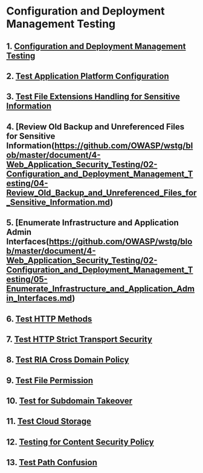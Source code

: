 # Configuration and Deployment Management Testing

## 1. [Configuration and Deployment Management Testing](https://github.com/OWASP/wstg/blob/master/document/4-Web_Application_Security_Testing/02-Configuration_and_Deployment_Management_Testing/01-Test_Network_Infrastructure_Configuration.md)
## 2. [Test Application Platform Configuration](https://github.com/OWASP/wstg/blob/master/document/4-Web_Application_Security_Testing/02-Configuration_and_Deployment_Management_Testing/02-Test_Application_Platform_Configuration.md)
## 3. [Test File Extensions Handling for Sensitive Information](https://github.com/OWASP/wstg/blob/master/document/4-Web_Application_Security_Testing/02-Configuration_and_Deployment_Management_Testing/03-Test_File_Extensions_Handling_for_Sensitive_Information.md)
## 4. [Review Old Backup and Unreferenced Files for Sensitive Information(https://github.com/OWASP/wstg/blob/master/document/4-Web_Application_Security_Testing/02-Configuration_and_Deployment_Management_Testing/04-Review_Old_Backup_and_Unreferenced_Files_for_Sensitive_Information.md)
## 5. [Enumerate Infrastructure and Application Admin Interfaces(https://github.com/OWASP/wstg/blob/master/document/4-Web_Application_Security_Testing/02-Configuration_and_Deployment_Management_Testing/05-Enumerate_Infrastructure_and_Application_Admin_Interfaces.md)
## 6. [Test HTTP Methods](https://github.com/OWASP/wstg/blob/master/document/4-Web_Application_Security_Testing/02-Configuration_and_Deployment_Management_Testing/06-Test_HTTP_Methods.md)
## 7. [Test HTTP Strict Transport Security](https://github.com/OWASP/wstg/blob/master/document/4-Web_Application_Security_Testing/02-Configuration_and_Deployment_Management_Testing/07-Test_HTTP_Strict_Transport_Security.md)
## 8. [Test RIA Cross Domain Policy](https://github.com/OWASP/wstg/blob/master/document/4-Web_Application_Security_Testing/02-Configuration_and_Deployment_Management_Testing/08-Test_RIA_Cross_Domain_Policy.md)
## 9. [Test File Permission](https://github.com/OWASP/wstg/blob/master/document/4-Web_Application_Security_Testing/02-Configuration_and_Deployment_Management_Testing/09-Test_File_Permission.md)
## 10. [Test for Subdomain Takeover](https://github.com/OWASP/wstg/blob/master/document/4-Web_Application_Security_Testing/02-Configuration_and_Deployment_Management_Testing/10-Test_for_Subdomain_Takeover.md)
## 11. [Test Cloud Storage](https://github.com/OWASP/wstg/blob/master/document/4-Web_Application_Security_Testing/02-Configuration_and_Deployment_Management_Testing/11-Test_Cloud_Storage.md)
## 12. [Testing for Content Security Policy](https://github.com/OWASP/wstg/blob/master/document/4-Web_Application_Security_Testing/02-Configuration_and_Deployment_Management_Testing/12-Test_for_Content_Security_Policy.md)
## 13. [Test Path Confusion](https://github.com/OWASP/wstg/blob/master/document/4-Web_Application_Security_Testing/02-Configuration_and_Deployment_Management_Testing/13-Test_for_Path_Confusion.md)
